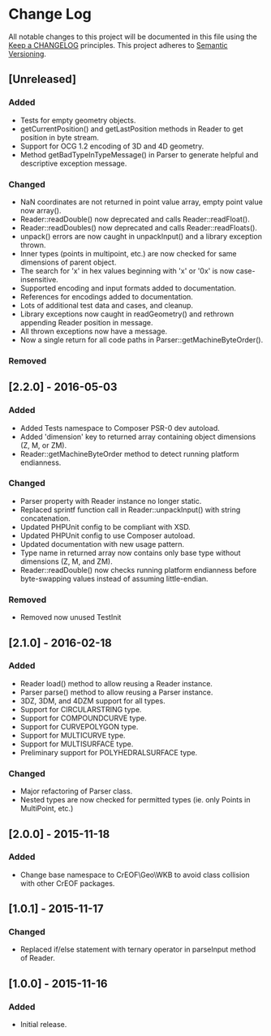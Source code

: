 # Change Log
All notable changes to this project will be documented in this file using the [Keep a CHANGELOG](http://keepachangelog.com/) principles.
This project adheres to [Semantic Versioning](http://semver.org/).

## [Unreleased]
### Added
- Tests for empty geometry objects.
- getCurrentPosition() and getLastPosition methods in Reader to get position in byte stream.
- Support for OCG 1.2 encoding of 3D and 4D geometry.
- Method getBadTypeInTypeMessage() in Parser to generate helpful and descriptive exception message.

### Changed
- NaN coordinates are not returned in point value array, empty point value now array().
- Reader::readDouble() now deprecated and calls Reader::readFloat().
- Reader::readDoubles() now deprecated and calls Reader::readFloats().
- unpack() errors are now caught in unpackInput() and a library exception thrown.
- Inner types (points in multipoint, etc.) are now checked for same dimensions of parent object.
- The search for 'x' in hex values beginning with 'x' or '0x' is now case-insensitive.
- Supported encoding and input formats added to documentation.
- References for encodings added to documentation.
- Lots of additional test data and cases, and cleanup.
- Library exceptions now caught in readGeometry() and rethrown appending Reader position in message.
- All thrown exceptions now have a message.
- Now a single return for all code paths in Parser::getMachineByteOrder().

### Removed

## [2.2.0] - 2016-05-03
### Added
- Added Tests namespace to Composer PSR-0 dev autoload.
- Added 'dimension' key to returned array containing object dimensions (Z, M, or ZM).
- Reader::getMachineByteOrder method to detect running platform endianness.
### Changed
- Parser property with Reader instance no longer static.
- Replaced sprintf function call in Reader::unpackInput() with string concatenation.
- Updated PHPUnit config to be compliant with XSD.
- Updated PHPUnit config to use Composer autoload.
- Updated documentation with new usage pattern.
- Type name in returned array now contains only base type without dimensions (Z, M, and ZM).
- Reader::readDouble() now checks running platform endianness before byte-swapping values instead of assuming little-endian.
### Removed
- Removed now unused TestInit

## [2.1.0] - 2016-02-18
### Added
- Reader load() method to allow reusing a Reader instance.
- Parser parse() method to allow reusing a Parser instance.
- 3DZ, 3DM, and 4DZM support for all types.
- Support for CIRCULARSTRING type.
- Support for COMPOUNDCURVE type.
- Support for CURVEPOLYGON type.
- Support for MULTICURVE type.
- Support for MULTISURFACE type.
- Preliminary support for POLYHEDRALSURFACE type.

### Changed
- Major refactoring of Parser class.
- Nested types are now checked for permitted types (ie. only Points in MultiPoint, etc.)

## [2.0.0] - 2015-11-18
### Added
- Change base namespace to CrEOF\Geo\WKB to avoid class collision with other CrEOF packages.

## [1.0.1] - 2015-11-17
### Changed
- Replaced if/else statement with ternary operator in parseInput method of Reader.

## [1.0.0] - 2015-11-16
### Added
- Initial release.
